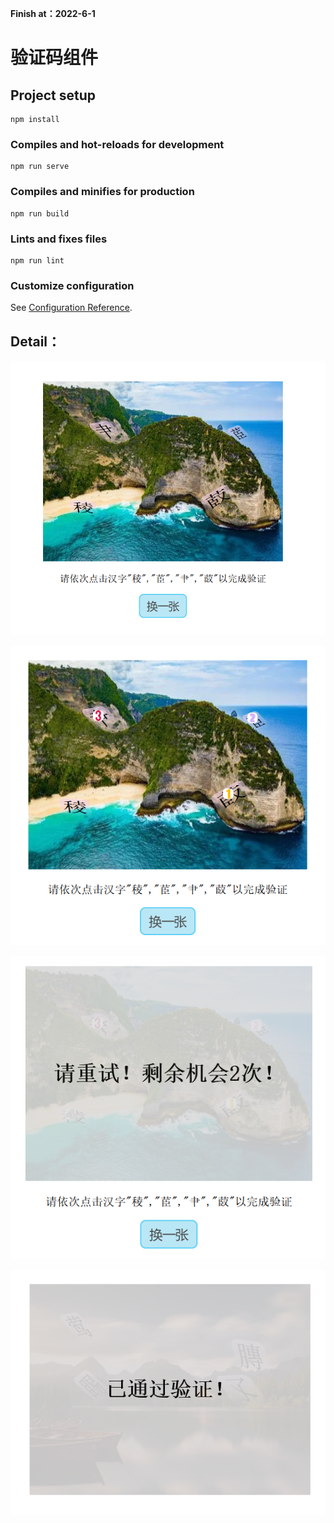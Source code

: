 **Finish at：2022-6-1**

# 验证码组件

## Project setup

```
npm install
```

### Compiles and hot-reloads for development

```
npm run serve
```

### Compiles and minifies for production

```
npm run build
```

### Lints and fixes files

```
npm run lint
```

### Customize configuration

See [Configuration Reference](https://cli.vuejs.org/config/).


## Detail：

![1713613873138](image/README/1713613873138.png)

![1713613954358](image/README/1713613954358.png)

![1713613983466](image/README/1713613983466.png)

![1713614002511](image/README/1713614002511.png)
